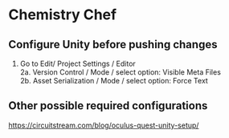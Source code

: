 # Chemistry Chef

## Configure Unity before pushing changes
1. Go to Edit/ Project Settings / Editor  
2a. Version Control / Mode / select option: Visible Meta Files  
2b. Asset Serialization / Mode / select option: Force Text  

## Other possible required configurations
https://circuitstream.com/blog/oculus-quest-unity-setup/
